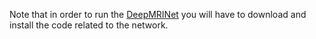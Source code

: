 Note that in order to run the [DeepMRINet](https://github.com/js3611/Deep-MRI-Reconstruction) you will have to download and install the code related to the network.
